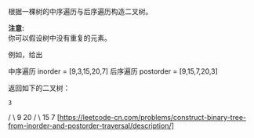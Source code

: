 根据一棵树的中序遍历与后序遍历构造二叉树。

**注意:**  
你可以假设树中没有重复的元素。

例如，给出

中序遍历 inorder = \[9,3,15,20,7\]
后序遍历 postorder = \[9,15,7,20,3\]

返回如下的二叉树：

    3
   / \\
  9  20
    /  \\
   15   7 
[https://leetcode-cn.com/problems/construct-binary-tree-from-inorder-and-postorder-traversal/description/]
